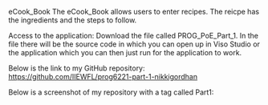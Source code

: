 eCook_Book
	The eCook_Book allows users to enter recipes. The reicpe has the ingredients and the steps to follow.

Access to the application:
	Download the file called PROG_PoE_Part_1.
	In the file there will be the source code in which you can open up in Viso Studio or the application which you 	can then just run for the application to work.

Below is the link to my GitHub repository:
	https://github.com/IIEWFL/prog6221-part-1-nikkigordhan

Below is a screenshot of my repository with a tag called Part1:
	
	